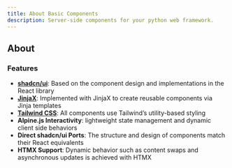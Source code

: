 ```yaml
---
title: About Basic Components
description: Server-side components for your python web framework.
---
```


## About 

### Features

- **[shadcn/ui](https://ui.shadcn.com/)**: Based on the component design and implementations in the React library 
- **[JinjaX](https://jinjax.scaletti.dev/)**: Implemented with JinjaX to create reusable components via Jinja templates
- **[Tailwind CSS]()**: All components use Tailwind’s utility-based styling
- **Alpine.js Interactivity**: lightweight state management and dynamic client side behaviors
- **Direct shadcn/ui Ports**: The structure and design of components match their React equivalents
- **HTMX Support**: Dynamic behavior such as content swaps and asynchronous updates is achieved with HTMX
